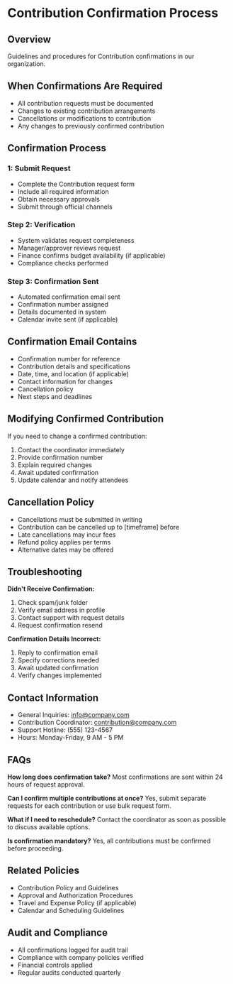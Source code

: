 # Contribution Confirmation Process

## Overview
Guidelines and procedures for Contribution confirmations in our organization.

## When Confirmations Are Required
- All contribution requests must be documented
- Changes to existing contribution arrangements
- Cancellations or modifications to contribution
- Any changes to previously confirmed contribution

## Confirmation Process

###  1: Submit Request
- Complete the Contribution request form
- Include all required information
- Obtain necessary approvals
- Submit through official channels

### Step 2: Verification
- System validates request completeness
- Manager/approver reviews request
- Finance confirms budget availability (if applicable)
- Compliance checks performed

### Step 3: Confirmation Sent
- Automated confirmation email sent
- Confirmation number assigned
- Details documented in system
- Calendar invite sent (if applicable)

## Confirmation Email Contains
- Confirmation number for reference
- Contribution details and specifications
- Date, time, and location (if applicable)
- Contact information for changes
- Cancellation policy
- Next steps and deadlines

## Modifying Confirmed Contribution
If you need to change a confirmed contribution:
1. Contact the coordinator immediately
2. Provide confirmation number
3. Explain required changes
4. Await updated confirmation
5. Update calendar and notify attendees

## Cancellation Policy
- Cancellations must be submitted in writing
- Contribution can be cancelled up to [timeframe] before
- Late cancellations may incur fees
- Refund policy applies per terms
- Alternative dates may be offered

## Troubleshooting

**Didn't Receive Confirmation:**
1. Check spam/junk folder
2. Verify email address in profile
3. Contact support with request details
4. Request confirmation resend

**Confirmation Details Incorrect:**
1. Reply to confirmation email
2. Specify corrections needed
3. Await updated confirmation
4. Verify changes implemented

## Contact Information
- General Inquiries: info@company.com
- Contribution Coordinator: contribution@company.com
- Support Hotline: (555) 123-4567
- Hours: Monday-Friday, 9 AM - 5 PM

## FAQs

**How long does confirmation take?**
Most confirmations are sent within 24 hours of request approval.

**Can I confirm multiple contributions at once?**
Yes, submit separate requests for each contribution or use bulk request form.

**What if I need to reschedule?**
Contact the coordinator as soon as possible to discuss available options.

**Is confirmation mandatory?**
Yes, all contributions must be confirmed before proceeding.

## Related Policies
- Contribution Policy and Guidelines
- Approval and Authorization Procedures
- Travel and Expense Policy (if applicable)
- Calendar and Scheduling Guidelines

## Audit and Compliance
- All confirmations logged for audit trail
- Compliance with company policies verified
- Financial controls applied
- Regular audits conducted quarterly

